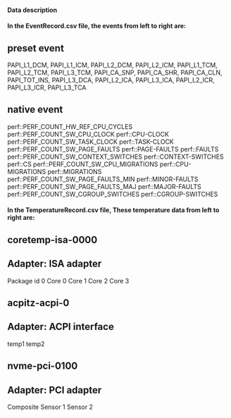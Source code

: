 
#### Data description 

#### In the EventRecord.csv file, the events from left to right are:
## preset event

PAPI_L1_DCM,
PAPI_L1_ICM,
PAPI_L2_DCM,
PAPI_L2_ICM,
PAPI_L1_TCM,
PAPI_L2_TCM,
PAPI_L3_TCM,
PAPI_CA_SNP,
PAPI_CA_SHR,
PAPI_CA_CLN,
PAPI_TOT_INS,
PAPI_L3_DCA,
PAPI_L2_ICA,
PAPI_L3_ICA,
PAPI_L2_ICR,
PAPI_L3_ICR,
PAPI_L3_TCA

## native event

perf::PERF_COUNT_HW_REF_CPU_CYCLES
perf::PERF_COUNT_SW_CPU_CLOCK
perf::CPU-CLOCK
perf::PERF_COUNT_SW_TASK_CLOCK
perf::TASK-CLOCK
perf::PERF_COUNT_SW_PAGE_FAULTS
perf::PAGE-FAULTS
perf::FAULTS
perf::PERF_COUNT_SW_CONTEXT_SWITCHES
perf::CONTEXT-SWITCHES
perf::CS
perf::PERF_COUNT_SW_CPU_MIGRATIONS
perf::CPU-MIGRATIONS
perf::MIGRATIONS
perf::PERF_COUNT_SW_PAGE_FAULTS_MIN
perf::MINOR-FAULTS
perf::PERF_COUNT_SW_PAGE_FAULTS_MAJ
perf::MAJOR-FAULTS
perf::PERF_COUNT_SW_CGROUP_SWITCHES
perf::CGROUP-SWITCHES


#### In the TemperatureRecord.csv file, These temperature data from left to right are:

## coretemp-isa-0000
## Adapter: ISA adapter

 Package id 0
 Core 0
 Core 1
 Core 2
 Core 3

## acpitz-acpi-0
## Adapter: ACPI interface

 temp1 
 temp2

## nvme-pci-0100
## Adapter: PCI adapter

 Composite
 Sensor 1
 Sensor 2 




